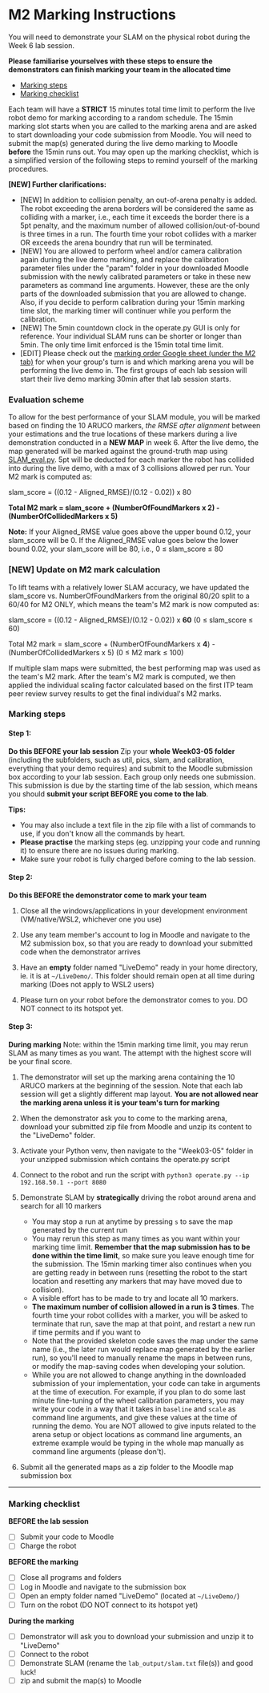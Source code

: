 # M2 Marking Instructions 
You will need to demonstrate your SLAM on the physical robot during the Week 6 lab session.

**Please familiarise yourselves with these steps to ensure the demonstrators can finish marking your team in the allocated time**
- [Marking steps](#marking-steps)
- [Marking checklist](#marking-checklist)


Each team will have a **STRICT** 15 minutes total time limit to perform the live robot demo for marking according to a random schedule. The 15min marking slot starts when you are called to the marking arena and are asked to start downloading your code submission from Moodle. You will need to submit the map(s) generated during the live demo marking to Moodle **before** the 15min runs out. You may open up the marking checklist, which is a simplified version of the following steps to remind yourself of the marking procedures. 

**[NEW] Further clarifications:**
- [NEW] In addition to collision penalty, an out-of-arena penalty is added. The robot exceeding the arena borders will be considered the same as colliding with a marker, i.e., each time it exceeds the border there is a 5pt penalty, and the maximum number of allowed collision/out-of-bound is three times in a run. The fourth time your robot collides with a marker OR exceeds the arena boundry that run will be terminated.
- [NEW] You are allowed to perform wheel and/or camera calibration again during the live demo marking, and replace the calibration parameter files under the "param" folder in your downloaded Moodle submission with the newly calibrated parameters or take in these new parameters as command line arguments. However, these are the only parts of the downloaded submission that you are allowed to change. Also, if you decide to perform calibration during your 15min marking time slot, the marking timer will continuer while you perform the calibration.
- [NEW] The 5min countdown clock in the operate.py GUI is only for reference. Your individual SLAM runs can be shorter or longer than 5min. The only time limit enforced is the 15min total time limit.
- [EDIT] Please check out the [marking order Google sheet (under the M2 tab)](https://docs.google.com/spreadsheets/d/1bRESqtr_Z1orLkh1-J1UBwSlAibOSyoujpCUq9bQbc8/edit?usp=sharing) for when your group's turn is and which marking arena you will be performing the live demo in. The first groups of each lab session will start their live demo marking 30min after that lab session starts.

### Evaluation scheme
To allow for the best performance of your SLAM module, you will be marked based on finding the 10 ARUCO markers, *the RMSE after alignment* between your estimations and the true locations of these markers during a live demonstration conducted in a **NEW MAP** in week 6. After the live demo, the map generated will be marked against the ground-truth map using [SLAM_eval.py](SLAM_eval.py). 5pt will be deducted for each marker the robot has collided into during the live demo, with a max of 3 collisions allowed per run. Your M2 mark is computed as:

slam_score = ((0.12 - Aligned_RMSE)/(0.12 - 0.02)) x 80

**Total M2 mark = slam_score + (NumberOfFoundMarkers x 2) - (NumberOfCollidedMarkers x 5)**

**Note:** If your Aligned_RMSE value goes above the upper bound 0.12, your slam_score will be 0. If the Aligned_RMSE value goes below the lower bound 0.02, your slam_score will be 80, i.e., 0 ≤ slam_score ≤ 80

### [NEW] Update on M2 mark calculation
To lift teams with a relatively lower SLAM accuracy, we have updated the slam_score vs. NumberOfFoundMarkers from the original 80/20 split to a 60/40 for M2 ONLY, which means the team's M2 mark is now computed as:

slam_score = ((0.12 - Aligned_RMSE)/(0.12 - 0.02)) x **60** (0 ≤ slam_score ≤ 60)

Total M2 mark = slam_score + (NumberOfFoundMarkers x **4**) - (NumberOfCollidedMarkers x 5) (0 ≤ M2 mark ≤ 100)

If multiple slam maps were submitted, the best performing map was used as the team's M2 mark. After the team's M2 mark is computed, we then applied the individual scaling factor calculated based on the first ITP team peer review survey results to get the final individual's M2 marks.


### Marking steps
#### Step 1:
**Do this BEFORE your lab session**
Zip your **whole Week03-05 folder** (including the subfolders, such as util, pics, slam, and calibration, everything that your demo requires) and submit to the Moodle submission box according to your lab session. Each group only needs one submission. This submission is due by the starting time of the lab session, which means you should **submit your script BEFORE you come to the lab**. 

**Tips:** 
- You may also include a text file in the zip file with a list of commands to use, if you don't know all the commands by heart.
- **Please practise** the marking steps (eg. unzipping your code and running it) to ensure there are no issues during marking.
- Make sure your robot is fully charged before coming to the lab session.


#### Step 2: 
**Do this BEFORE the demonstrator come to mark your team**

1. Close all the windows/applications in your development environment (VM/native/WSL2, whichever one you use)

2. Use any team member's account to log in Moodle and navigate to the M2 submission box, so that you are ready to download your submitted code when the demonstrator arrives

3. Have an **empty** folder named "LiveDemo" ready in your home directory, ie. it is at ```~/LiveDemo/```. This folder should remain open at all time during marking (Does not apply to WSL2 users)

4. Please turn on your robot before the demonstrator comes to you. DO NOT connect to its hotspot yet. 

#### Step 3:
**During marking**
Note: within the 15min marking time limit, you may rerun SLAM as many times as you want. The attempt with the highest score will be your final score. 

1. The demonstrator will set up the marking arena containing the 10 ARUCO markers at the beginning of the session. Note that each lab session will get a slightly different map layout. **You are not allowed near the marking arena unless it is your team's turn for marking**

2. When the demonstrator ask you to come to the marking arena, download your submitted zip file from Moodle and unzip its content to the "LiveDemo" folder.

3. Activate your Python venv, then navigate to the "Week03-05" folder in your unzipped submission which contains the operate.py script

4. Connect to the robot and run the script with ```python3 operate.py --ip 192.168.50.1 --port 8080```

5. Demonstrate SLAM by **strategically** driving the robot around arena and search for all 10 markers
    - You may stop a run at anytime by pressing ```s``` to save the map generated by the current run 
    - You may rerun this step as many times as you want within your marking time limit. **Remember that the map submission has to be done within the time limit**, so make sure you leave enough time for the submission. The 15min marking timer also continues when you are getting ready in between runs (resetting the robot to the start location and resetting any markers that may have moved due to collision).
    - A visible effort has to be made to try and locate all 10 markers.
    - **The maximum number of collision allowed in a run is 3 times**. The fourth time your robot collides with a marker, you will be asked to terminate that run, save the map at that point, and restart a new run if time permits and if you want to
    - Note that the provided skeleton code saves the map under the same name (i.e., the later run would replace map generated by the earlier run), so you'll need to manually rename the maps in between runs, or modify the map-saving codes when developing your solution.
    - While you are not allowed to change anything in the downloaded submission of your implementation, your code can take in arguments at the time of execution. For example, if you plan to do some last minute fine-tuning of the wheel calibration parameters, you may write your code in a way that it takes in ```baseline``` and ```scale``` as command line arguments, and give these values at the time of running the demo. You are NOT allowed to give inputs related to the arena setup or object locations as command line arguments, an extreme example would be typing in the whole map manually as command line arguments (please don't). 

6. Submit all the generated maps as a zip folder to the Moodle map submission box

---

### Marking checklist
**BEFORE the lab session**
- [ ] Submit your code to Moodle
- [ ] Charge the robot

**BEFORE the marking**
- [ ] Close all programs and folders
- [ ] Log in Moodle and navigate to the submission box
- [ ] Open an empty folder named "LiveDemo" (located at ```~/LiveDemo/```)
- [ ] Turn on the robot (DO NOT connect to its hotspot yet)

**During the marking**
- [ ] Demonstrator will ask you to download your submission and unzip it to "LiveDemo"
- [ ] Connect to the robot
- [ ] Demonstrate SLAM (rename the ```lab_output/slam.txt``` file(s)) and good luck!
- [ ] zip and submit the map(s) to Moodle
